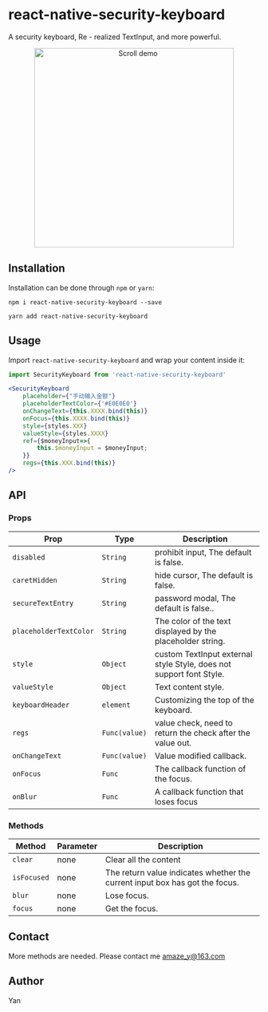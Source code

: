 # react-native-security-keyboard

A security keyboard, Re - realized TextInput, and more powerful.

<p align="center">
<img src="http://img-steward-online.goodaa.com.cn/d924715db5be4e9ebea58d161e16270c.gif" alt="Scroll demo" width="400">
</p>

## Installation
Installation can be done through ``npm`` or `yarn`:

```shell
npm i react-native-security-keyboard --save
```

```shell
yarn add react-native-security-keyboard
```

## Usage

Import ``react-native-security-keyboard`` and wrap your content inside
it:

```js
import SecurityKeyboard from 'react-native-security-keyboard'
```

```jsx
<SecurityKeyboard
    placeholder={"手动输入金额"}
    placeholderTextColor={'#E0E0E0'}
    onChangeText={this.XXXX.bind(this)}
    onFocus={this.XXXX.bind(this)}
    style={styles.XXX}
    valueStyle={styles.XXXX}
    ref={$moneyInput=>{
        this.$moneyInput = $moneyInput;
    }}
    regs={this.XXX.bind(this)}
/>
```


## API
### Props

| **Prop** | **Type** | **Description** |
|----------|----------|-----------------|
| `disabled` | `String` | prohibit input, The default is false. |
| `caretHidden` | `String` | hide cursor, The default is false. |
| `secureTextEntry` | `String` |password modal, The default is false.. |
| `placeholderTextColor` | `String` | The color of the text displayed by the placeholder string. |
| `style` | `Object` | custom TextInput external style Style, does not support font Style. |
| `valueStyle` | `Object` | Text content style.|
| `keyboardHeader` | `element` | Customizing the top of the keyboard.|
| `regs` | `Func(value)` | value check, need to return the check after the value out. |
| `onChangeText` | `Func(value)` | Value modified callback. |
| `onFocus` | `Func` | The callback function of the focus. |
| `onBlur` | `Func` | A callback function that loses focus |

### Methods

| **Method** | **Parameter** | **Description** |
|------------|---------------|-----------------|
| `clear` | none | Clear all the content |
| `isFocused` | none |The return value indicates whether the current input box has got the focus. |
| `blur` | none | Lose focus. |
| `focus` | none | Get the focus. |


## Contact
More methods are needed. Please contact me amaze_y@163.com

## Author
Yan